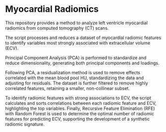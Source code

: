 # Myocardial Radiomics
This repository provides a method to analyze left ventricle myocardial radiomics from computed tomography (CT) scans.

The script processes and reduces a dataset of myocardial radiomic features to identify variables most strongly associated with extracellular volume (ECV).

Principal Component Analysis (PCA) is performed to standardize and reduce dimensionality, generating both principal components and loadings.

Following PCA, a residualization method is used to remove effects correlated with the mean blood pool HU, standardizing the data and adjusting for residuals. The dataset is further filtered to remove highly correlated features, retaining a smaller, non-collinear subset.

To identify radiomic features with strong associations to ECV, the script calculates and sorts correlations between each radiomic feature and ECV, highlighting the top variables. Finally, Recursive Feature Elimination (RFE) with Random Forest is used to determine the optimal number of radiomic features for predicting ECV, supporting the development of a synthetic radiomic signature.